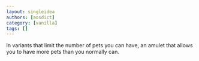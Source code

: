 ```yaml
---
layout: singleidea
authors: [aosdict]
category: [vanilla]
tags: []
---
```

In variants that limit the number of pets you can have, an amulet that allows you to have more pets than you normally can.
